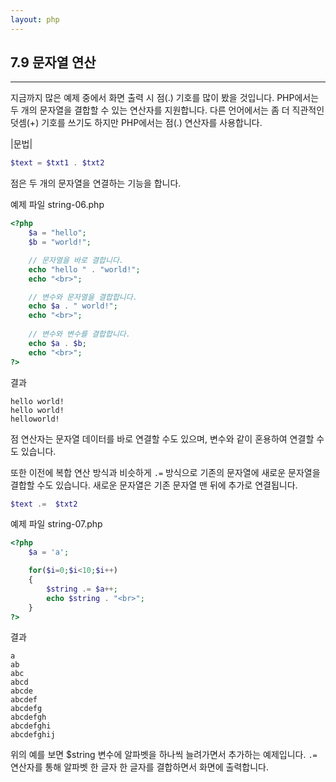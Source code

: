 ```yaml
---
layout: php
---
```

## 7.9 문자열 연산
<hr>

지금까지 많은 예제 중에서 화면 출력 시 점(.) 기호를 많이 봤을 것입니다. PHP에서는 두 개의 문자열을 결합할 수 있는 연산자를 지원합니다. 다른 언어에서는 좀 더 직관적인 덧셈(+) 기호를 쓰기도 하지만 PHP에서는 점(.) 연산자를 사용합니다.  

|문법|
```php
$text = $txt1 . $txt2 
```

점은 두 개의 문자열을 연결하는 기능을 합니다.  

예제 파일 string-06.php
```php
<?php
	$a = "hello";
	$b = "world!";

	// 문자열을 바로 결합니다.
	echo "hello " . "world!";
	echo "<br>";

	// 변수와 문자열을 결합합니다.
	echo $a . " world!";
	echo "<br>";
	
	// 변수와 변수를 결합합니다.
	echo $a . $b;
	echo "<br>";
?>
```

결과
```
hello world!
hello world!
helloworld!
```

점 연산자는 문자열 데이터를 바로 연결할 수도 있으며, 변수와 같이 혼용하여 연결할 수도 있습니다.  

또한 이전에 복합 연산 방식과 비슷하게 `.=` 방식으로 기존의 문자열에 새로운 문자열을 결합할 수도 있습니다. 새로운 문자열은 기존 문자열 맨 뒤에 추가로 연결됩니다.  

```php
$text .=  $txt2 
```

예제 파일 string-07.php
```php
<?php	
	$a = 'a';

	for($i=0;$i<10;$i++)
	{
		$string .= $a++;
		echo $string . "<br>";
	}
?>
```

결과
```
a
ab
abc
abcd
abcde
abcdef
abcdefg
abcdefgh
abcdefghi
abcdefghij
```

위의 예를 보면 $string 변수에 알파벳을 하나씩 늘려가면서 추가하는 예제입니다. 
`.=` 연산자를 통해 알파벳 한 글자 한 글자를 결합하면서 화면에 출력합니다.  

<br><br>